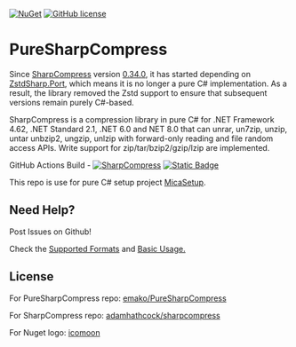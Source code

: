 [![NuGet](https://img.shields.io/nuget/v/PureSharpCompress.svg)](https://nuget.org/packages/PureSharpCompress) [![GitHub license](https://img.shields.io/github/license/emako/PureSharpCompress)](https://github.com/emako/PureSharpCompress/blob/master/LICENSE) 

# PureSharpCompress

Since [SharpCompress](https://github.com/adamhathcock/sharpcompress) version [0.34.0](https://www.nuget.org/packages/SharpCompress/0.34.0), it has started depending on [ZstdSharp.Port](https://github.com/oleg-st/ZstdSharp), which means it is no longer a pure C# implementation. As a result, the library removed the Zstd support to ensure that subsequent versions remain purely C#-based.

SharpCompress is a compression library in pure C# for .NET Framework 4.62, .NET Standard 2.1, .NET 6.0 and NET 8.0 that can unrar, un7zip, unzip, untar unbzip2, ungzip, unlzip with forward-only reading and file random access APIs. Write support for zip/tar/bzip2/gzip/lzip are implemented.

GitHub Actions Build - [![SharpCompress](https://github.com/adamhathcock/sharpcompress/actions/workflows/dotnetcore.yml/badge.svg)](https://github.com/adamhathcock/sharpcompress/actions/workflows/dotnetcore.yml) [![Static Badge](https://camo.githubusercontent.com/df983487fa40c99a0216f895c2bdbec35d2fb66f15a915b8cc5426269e32bd2c/68747470733a2f2f696d672e736869656c64732e696f2f62616467652f415049253230446f63732d444e446f63732d3139303038383f6c6f676f3d726561646d65266c6f676f436f6c6f723d7768697465)](https://dndocs.com/d/sharpcompress/api/index.html)

This repo is use for pure C# setup project [MicaSetup](https://github.com/lemutec/MicaSetup).

## Need Help?

Post Issues on Github!

Check the [Supported Formats](https://github.com/adamhathcock/sharpcompress/blob/master/FORMATS.md) and [Basic Usage.](https://github.com/adamhathcock/sharpcompress/blob/master/USAGE.md)

## License

For PureSharpCompress repo: [emako/PureSharpCompress](emako/PureSharpCompress)

For SharpCompress repo: [adamhathcock/sharpcompress](adamhathcock/sharpcompress)

For Nuget logo: [icomoon](https://icomoon.io/)

